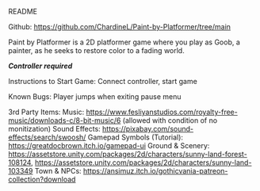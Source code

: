 README

Github: https://github.com/ChardineL/Paint-by-Platformer/tree/main

Paint by Platformer is a 2D platformer game where you play as Goob, a painter, as he seeks to restore color to a fading world.

***Controller required***

Instructions to Start Game: Connect controller, start game

Known Bugs:
	Player jumps when exiting pause menu

3rd Party Items:
	Music: https://www.fesliyanstudios.com/royalty-free-music/downloads-c/8-bit-music/6 (allowed with condition of no monitization)
	Sound Effects: https://pixabay.com/sound-effects/search/swoosh/
	Gamepad Symbols (Tutorial): https://greatdocbrown.itch.io/gamepad-ui
	Ground & Scenery: https://assetstore.unity.com/packages/2d/characters/sunny-land-forest-108124,
	https://assetstore.unity.com/packages/2d/characters/sunny-land-103349
	Town & NPCs: https://ansimuz.itch.io/gothicvania-patreon-collection?download
